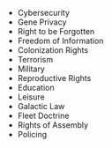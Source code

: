 
- Cybersecurity
- Gene Privacy
- Right to be Forgotten
- Freedom of Information
- Colonization Rights
- Terrorism
- Military
- Reproductive Rights
- Education
- Leisure
- Galactic Law
- Fleet Doctrine
- Rights of Assembly
- Policing